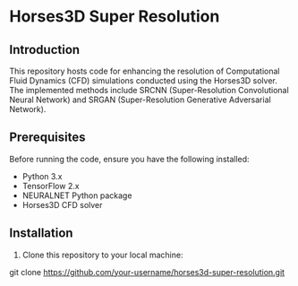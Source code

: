 # Horses3D Super Resolution

## Introduction

This repository hosts code for enhancing the resolution of Computational Fluid Dynamics (CFD) simulations conducted using the Horses3D solver. The implemented methods include SRCNN (Super-Resolution Convolutional Neural Network) and SRGAN (Super-Resolution Generative Adversarial Network).

## Prerequisites

Before running the code, ensure you have the following installed:

- Python 3.x
- TensorFlow 2.x
- NEURALNET Python package
- Horses3D CFD solver

## Installation

1. Clone this repository to your local machine:

git clone https://github.com/your-username/horses3d-super-resolution.git
